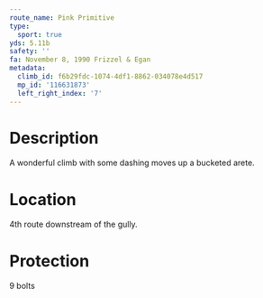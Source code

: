 ```yaml
---
route_name: Pink Primitive
type:
  sport: true
yds: 5.11b
safety: ''
fa: November 8, 1990 Frizzel & Egan
metadata:
  climb_id: f6b29fdc-1074-4df1-8862-034078e4d517
  mp_id: '116631873'
  left_right_index: '7'
---
```

# Description
A wonderful climb with some dashing moves up a bucketed arete.

# Location
4th route downstream of the gully.

# Protection
9 bolts
